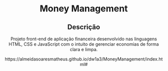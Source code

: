 <h1 align = "center"> Money Management</h1>

 <h2 align = "center"> Descrição </h2>
 <p align = "center"> Projeto front-end de aplicação financeira desenvolvido nas linguagens HTML, CSS e JavaScript com o intuito de gerenciar economias de forma clara e limpa. </p>

<p align = "center"> https://almeidasoaresmatheus.github.io/dw1a3/MoneyManagement/index.html# </p>
